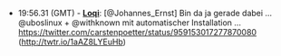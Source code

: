 * <a id="19:56.31">19:56.31 (GMT)</a> - __[Loqi](https://github.com/Loqi)__: [@Johannes_Ernst] Bin da ja gerade dabei … @uboslinux + @withknown mit automatischer Installation … https://twitter.com/carstenpoetter/status/959153017277870080 (http://twtr.io/1aAZ8LYEuHb)

